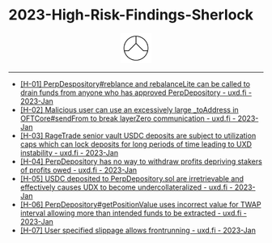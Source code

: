 # 2023-High-Risk-Findings-Sherlock

<p align="center">
                                <a href="https://uxd.fi" target="_blank" rel="noreferrer"><img src="https://github.com/as16x/2023-Midium-Risk-Findings-Sherlock/blob/main/Sherlock/UXD%20Protocol.jpg?raw=true" width="60" height="60" alt="Javascript" /></a></p>
                                
---

* [[H-01] PerpDespository#reblance and rebalanceLite can be called to drain funds from anyone who has approved PerpDepository - uxd.fi - 2023-Jan](https://github.com/sherlock-audit/2023-01-uxd-judging/issues/228)
* [[H-02] Malicious user can use an excessively large _toAddress in OFTCore#sendFrom to break layerZero communication - uxd.fi - 2023-Jan](https://github.com/sherlock-audit/2023-01-uxd-judging/issues/270)
* [[H-03] RageTrade senior vault USDC deposits are subject to utilization caps which can lock deposits for long periods of time leading to UXD instability - uxd.fi - 2023-Jan](https://github.com/sherlock-audit/2023-01-uxd-judging/issues/253)
* [[H-04] PerpDepository has no way to withdraw profits depriving stakers of profits owed - uxd.fi - 2023-Jan](https://github.com/sherlock-audit/2023-01-uxd-judging/issues/251)
* [[H-05] USDC deposited to PerpDepository.sol are irretrievable and effectively causes UDX to become undercollateralized - uxd.fi - 2023-Jan](https://github.com/sherlock-audit/2023-01-uxd-judging/issues/250)
* [[H-06] PerpDepository#getPositionValue uses incorrect value for TWAP interval allowing more than intended funds to be extracted - uxd.fi - 2023-Jan](https://github.com/sherlock-audit/2023-01-uxd-judging/issues/249)
* [[H-07] User specified slippage allows frontrunning - uxd.fi - 2023-Jan](https://github.com/sherlock-audit/2023-01-uxd-judging/issues/192)

